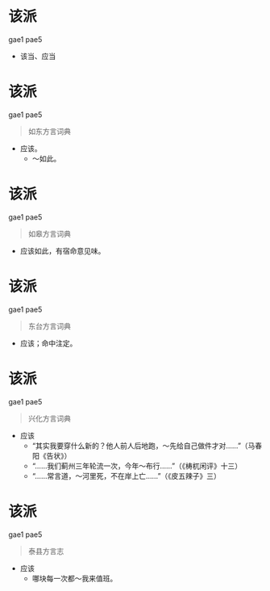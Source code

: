 # 该派
gae1 pae5
- 该当、应当

# 该派
gae1 pae5
> 如东方言词典
- 应该。
  - ～如此。

# 该派
gae1 pae5
> 如皋方言词典
- 应该如此，有宿命意见味。

# 该派
gae1 pae5
> 东台方言词典
- 应该；命中注定。

# 该派
gae1 pae5
> 兴化方言词典
- 应该
  - “其实我要穿什么新的？他人前人后地跑，～先给自己做件才对……”（马春阳《告状》）
  - “……我们蓟州三年轮流一次，今年～布行……”（《梼杌闲评》十三）
  - “……常言道，～河里死，不在岸上亡……”（《皮五辣子》三）

# 该派
gae1 pae5
> 泰县方言志
- 应该
  - 哪块每一次都～我来值班。

